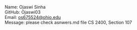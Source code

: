 Name: Ojaswi Sinha<br>
GitHub: Ojaswi03<br>
Email: os675524@ohio.edu<br>
Message: please check asnwers.md file
CS 2400, Section 107
